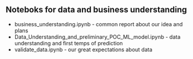 ## Noteboks for data and business understanding
- business_understanding.ipynb - common report about our idea and plans
- Data_Understanding_and_preliminary_POC_ML_model.ipynb - data understanding and first temps of prediction
- validate_data.ipynb - our great expectations about data

